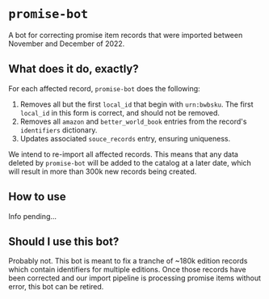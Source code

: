 # `promise-bot`

A bot for correcting promise item records that were imported between November and December of 2022.

## What does it do, exactly?

For each affected record, `promise-bot` does the following:

1. Removes all but the first `local_id` that begin with `urn:bwbsku`.  The first `local_id` in this form is correct, and should not be removed.
2. Removes all `amazon` and `better_world_book` entries from the record's `identifiers` dictionary.
3. Updates associated `souce_records` entry, ensuring uniqueness.

We intend to re-import all affected records. This means that any data deleted by `promise-bot` will be added to the catalog at a later date, which will result in more than 300k new records being created.

## How to use

Info pending...

## Should I use this bot?

Probably not.  This bot is meant to fix a tranche of ~180k edition records which contain identifiers for multiple editions.  Once those records have been corrected and our import pipeline is processing promise items without error, this bot can be retired.
